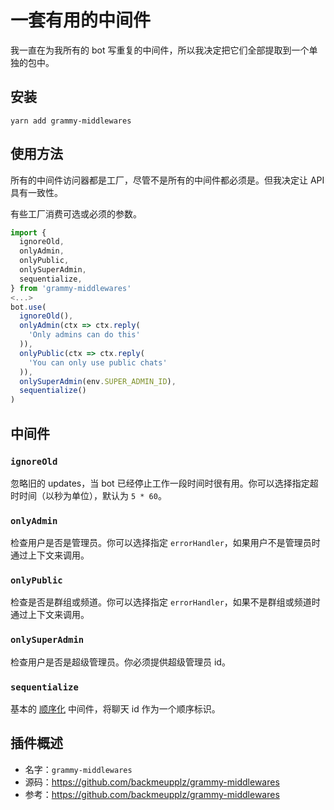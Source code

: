 # 一套有用的中间件

我一直在为我所有的 bot 写重复的中间件，所以我决定把它们全部提取到一个单独的包中。

## 安装

`yarn add grammy-middlewares`

## 使用方法

所有的中间件访问器都是工厂，尽管不是所有的中间件都必须是。但我决定让 API 具有一致性。

有些工厂消费可选或必须的参数。

```typescript
import {
  ignoreOld,
  onlyAdmin,
  onlyPublic,
  onlySuperAdmin,
  sequentialize,
} from 'grammy-middlewares'
<...>
bot.use(
  ignoreOld(),
  onlyAdmin(ctx => ctx.reply(
    'Only admins can do this'
  )),
  onlyPublic(ctx => ctx.reply(
    'You can only use public chats'
  )),
  onlySuperAdmin(env.SUPER_ADMIN_ID),
  sequentialize()
)
```

## 中间件

### `ignoreOld`

忽略旧的 updates，当 bot 已经停止工作一段时间时很有用。你可以选择指定超时时间（以秒为单位），默认为 `5 * 60`。

### `onlyAdmin`

检查用户是否是管理员。你可以选择指定 `errorHandler`，如果用户不是管理员时通过上下文来调用。

### `onlyPublic`

检查是否是群组或频道。你可以选择指定 `errorHandler`，如果不是群组或频道时通过上下文来调用。

### `onlySuperAdmin`

检查用户是否是超级管理员。你必须提供超级管理员 id。

### `sequentialize`

基本的 [顺序化](/zh/advanced/scaling.html#并发是困难的) 中间件，将聊天 id 作为一个顺序标识。

## 插件概述

- 名字：`grammy-middlewares`
- 源码：<https://github.com/backmeupplz/grammy-middlewares>
- 参考：<https://github.com/backmeupplz/grammy-middlewares>
